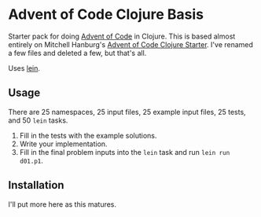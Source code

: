 # Advent of Code Clojure Basis

Starter pack for doing [Advent of Code](https://www.adventofcode.com) in Clojure. This is based almost entirely on Mitchell Hanburg's [Advent of Code Clojure Starter](https://github.com/mhanberg/advent-of-code-clojure-starter). I've renamed a few files and deleted a few, but that's all.

Uses [lein](https://github.com/technomancy/leiningen).

## Usage

There are 25 namespaces, 25 input files, 25 example input files, 25 tests, and 50 `lein` tasks.

1. Fill in the tests with the example solutions.
1. Write your implementation.
1. Fill in the final problem inputs into the `lein` task and run `lein run d01.p1`.

## Installation

I'll put more here as this matures.
